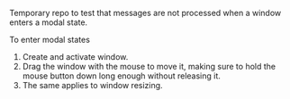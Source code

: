 Temporary repo to test that messages are not processed when a window enters a modal state.


To enter modal states
1. Create and activate window.
2. Drag the window with the mouse to move it, making sure to hold the mouse button down long enough without releasing it.
3. The same applies to window resizing.
